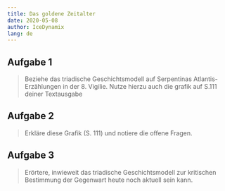 ```yaml
---
title: Das goldene Zeitalter
date: 2020-05-08
author: IceDynamix
lang: de
---
```


## Aufgabe 1

> Beziehe das triadische Geschichtsmodell auf Serpentinas Atlantis-Erzählungen in der
> 8\. Vigilie. Nutze hierzu auch die grafik auf S.111 deiner Textausgabe

## Aufgabe 2

> Erkläre diese Grafik (S. 111) und notiere die offene Fragen.

## Aufgabe 3

> Erörtere, inwieweit das triadische Geschichtsmodell zur kritischen Bestimmung der
> Gegenwart heute noch aktuell sein kann.
